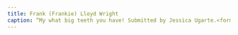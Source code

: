 ```yaml
---
title: Frank (Frankie) Lloyd Wright
caption: “My what big teeth you have! Submitted by Jessica Ugarte.<form action="https://docs.google.com/forms/u/1/d/e/1FAIpQLSdIcoWfl-P-6aqt1zNYb-ACz6o7zdAPq_1-FysywAXXPhDqTQ/formResponse" method="post"><div class="form-element"></div><span>Votes</span><input type="text" name="entry.1263414243" required placeholder="$"></br><button type="submit" name="button">Cast Votes</button></form>
---
```

